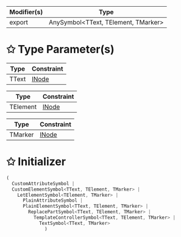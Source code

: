 | Modifier(s)                            | Type                     |
|----------------------------------------|--------------------------|
| export | AnySymbol&lt;TText, TElement, TMarker&gt; |

# &#10025; Type Parameter(s)

| Type  | Constraint                            |
| ----- | ------------------------------------- |
| TText | [INode](/runtime/interface/dom/inode) |

| Type     | Constraint                            |
| -------- | ------------------------------------- |
| TElement | [INode](/runtime/interface/dom/inode) |

| Type    | Constraint                            |
| ------- | ------------------------------------- |
| TMarker | [INode](/runtime/interface/dom/inode) |

# &#10025; Initializer

```ts
(
  CustomAttributeSymbol |
  CustomElementSymbol<TText, TElement, TMarker> |
    LetElementSymbol<TElement, TMarker> |
      PlainAttributeSymbol |
      PlainElementSymbol<TText, TElement, TMarker> |
        ReplacePartSymbol<TText, TElement, TMarker> |
          TemplateControllerSymbol<TText, TElement, TMarker> |
            TextSymbol<TText, TMarker>
              )
```